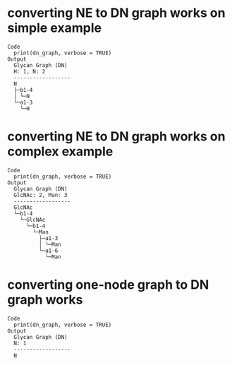 # converting NE to DN graph works on simple example

    Code
      print(dn_graph, verbose = TRUE)
    Output
      Glycan Graph (DN)
      H: 1, N: 2
      ------------------
      N
      ├─b1-4
      │ └─N
      └─a1-3
        └─H

# converting NE to DN graph works on complex example

    Code
      print(dn_graph, verbose = TRUE)
    Output
      Glycan Graph (DN)
      GlcNAc: 2, Man: 3
      ------------------
      GlcNAc
      └─b1-4
        └─GlcNAc
          └─b1-4
            └─Man
              ├─a1-3
              │ └─Man
              └─a1-6
                └─Man

# converting one-node graph to DN graph works

    Code
      print(dn_graph, verbose = TRUE)
    Output
      Glycan Graph (DN)
      N: 1
      ------------------
      N

